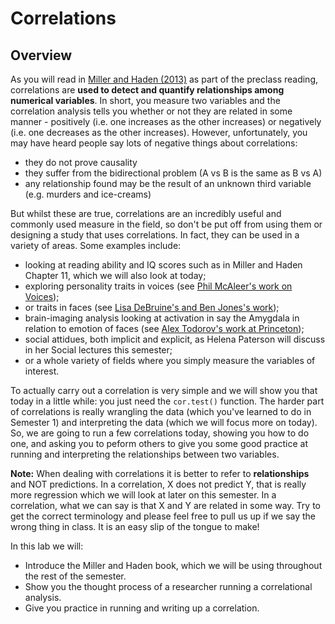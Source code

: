 
# Correlations

## Overview

As you will read in <a href="https://drive.google.com/file/d/0B1fyuTuvj3YoaFdUR3FZaXNuNXc/view" target = "_blank">Miller and Haden (2013)</a> as part of the preclass reading, correlations are **used to detect and quantify relationships among numerical variables**. In short, you measure two variables and the correlation analysis tells you whether or not they are related in some manner - positively (i.e. one increases as the other increases) or negatively (i.e. one decreases as the other increases). However, unfortunately, you may have heard people say lots of negative things about correlations:

* they do not prove causality
* they suffer from the bidirectional problem (A vs B is the same as B vs A)
* any relationship found may be the result of an unknown third variable (e.g. murders and ice-creams)

But whilst these are true, correlations are an incredibly useful and commonly used measure in the field, so don't be put off from using them or designing a study that uses correlations. In fact, they can be used in a variety of areas. Some examples include: 

* looking at reading ability and IQ scores such as in Miller and Haden Chapter 11, which we will also look at today; 
* exploring personality traits in voices (see <a href="http://journals.plos.org/plosone/article?id=10.1371/journal.pone.0185651" target = "_blank">Phil McAleer's work on Voices</a>);
* or traits in faces (see <a href="http://facelab.org/" target = "_blank">Lisa DeBruine's and Ben Jones's work</a>);
* brain-imaging analysis looking at activation in say the Amygdala in relation to emotion of faces (see <a href="https://psych.princeton.edu/person/alexander-todorov" target = "_blank">Alex Todorov's work at Princeton</a>);
* social attidues, both implicit and explicit, as Helena Paterson will discuss in her Social lectures this semester;
* or a whole variety of fields where you simply measure the variables of interest.

To actually carry out a correlation is very simple and we will show you that today in a little while: you just need the `cor.test()` function.  The harder part of correlations is really wrangling the data (which you've learned to do in Semester 1) and interpreting the data (which we will focus more on today). So, we are going to run a few correlations today, showing you how to do one, and asking you to peform others to give you some good practice at running and interpreting the relationships between two variables. 

**Note:** When dealing with correlations it is better to refer to **relationships** and NOT predictions. In a correlation, X does not predict Y, that is really more regression which we will look at later on this semester. In a correlation, what we can say is that X and Y are related in some way. Try to get the correct terminology and please feel free to pull us up if we say the wrong thing in class. It is an easy slip of the tongue to make!

In this lab we will:

* Introduce the Miller and Haden book, which we will be using throughout the rest of the semester.
* Show you the thought process of a researcher running a correlational analysis.
* Give you practice in running and writing up a correlation.
